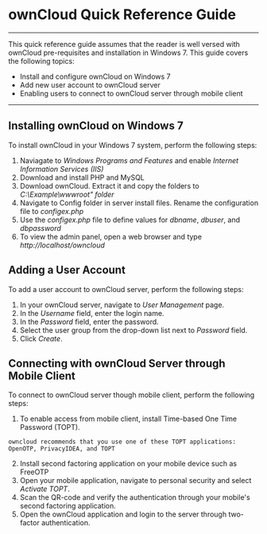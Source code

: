 # ownCloud Quick Reference Guide

------

This quick reference guide assumes that the reader is well versed with ownCloud pre-requisites and installation in Windows 7. This guide covers the following topics: 

- Install and configure ownCloud on Windows 7
- Add new user account to ownCloud server
- Enabling users to connect to ownCloud server through mobile client

------



## Installing ownCloud on Windows 7

To install ownCloud in your Windows 7 system, perform the following steps: 

1. Naviagate to *Windows Programs and Features* and enable *Internet Information Services (IIS)* 
2. Download and install PHP and MySQL
3. Download ownCloud. Extract it and copy the folders to *C:\Example\wwwroot" folder*
4. Navigate to Config folder in server install files. Rename the configuration file to *configex.php*
5. Use the *configex.php* file to define values for *dbname*, *dbuser*, and *dbpassword*
6. To view the admin panel, open a web browser and type *http://localhost/owncloud*

## Adding a User Account

To add a user account to ownCloud server, perform the following steps: 

1. In your ownCloud server, navigate to *User Management* page.
2. In the *Username* field, enter the login name.
3. In the *Password* field, enter the password.
4. Select the user group from the drop-down list next to *Password* field.
5. Click *Create*.

## Connecting with ownCloud Server through Mobile Client

To connect to ownCloud server though mobile client, perform the following steps: 

1. To enable access from mobile client, install Time-based One Time Password (TOPT). 

```
owncloud recommends that you use one of these TOPT applications: OpenOTP, PrivacyIDEA, and TOPT
```

2. Install second factoring application on your mobile device such as FreeOTP
3. Open your mobile application, navigate to personal security and select *Activate TOPT*.
4. Scan the QR-code and verify the authentication through your mobile's second factoring application.
5. Open the ownCloud application and login to the server through two-factor authentication.
